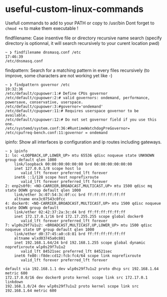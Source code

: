 # useful-custom-linux-commands
Usefull commands to add to your PATH or copy to /usr/bin
Dont forget to `chmod +x` to make them executable !

findfilename: Case insentive file or directory recursive name search (specify directory is optionnal, it will search recursively to your curent location pwd)
```
~ ❯ findfilename dnsmasq.conf /etc                                                                                                                      17:46:39
/etc/dnsmasq.conf
```

findpattern: Search for a matching pattern in every files recursively (to improve, some characters are not working yet like -)
```
~ ❯ findpattern governor /etc                                                                                                      19:32:36
/etc/default/cpupower:1:# Define CPUs governor
/etc/default/cpupower:2:# valid governors: ondemand, performance, powersave, conservative, userspace.
/etc/default/cpupower:3:#governor='ondemand'
/etc/default/cpupower:11:# Requires userspace governor to be available.
/etc/default/cpupower:12:# Do not set governor field if you use this one.
/etc/systemd/system.conf:36:#RuntimeWatchdogPreGovernor=
/etc/cpufreq-bench.conf:11:governor = ondemand
```


ipinfo: Show all interfaces ip configuration and ip routes including gateways.
```
~ ❯ ipinfo
1: lo: <LOOPBACK,UP,LOWER_UP> mtu 65536 qdisc noqueue state UNKNOWN group default qlen 1000
    link/loopback 00:00:00:00:00:00 brd 00:00:00:00:00:00
    inet 127.0.0.1/8 scope host lo
       valid_lft forever preferred_lft forever
    inet6 ::1/128 scope host noprefixroute 
       valid_lft forever preferred_lft forever
2: enp2s0f0: <NO-CARRIER,BROADCAST,MULTICAST,UP> mtu 1500 qdisc mq state DOWN group default qlen 1000
    link/ether 3c:07:54:3c:0f:cc brd ff:ff:ff:ff:ff:ff
    altname enx3c07543c0fcc
4: docker0: <NO-CARRIER,BROADCAST,MULTICAST,UP> mtu 1500 qdisc noqueue state DOWN group default 
    link/ether 02:42:37:2a:3c:d4 brd ff:ff:ff:ff:ff:ff
    inet 172.17.0.1/16 brd 172.17.255.255 scope global docker0
       valid_lft forever preferred_lft forever
7: wlp0s29f7u1u2: <BROADCAST,MULTICAST,UP,LOWER_UP> mtu 1500 qdisc noqueue state UP group default qlen 1000
    link/ether d0:37:45:a0:c8:81 brd ff:ff:ff:ff:ff:ff
    altname wlxd03745a0c881
    inet 192.168.1.64/24 brd 192.168.1.255 scope global dynamic noprefixroute wlp0s29f7u1u2
       valid_lft 84521sec preferred_lft 84521sec
    inet6 fe80::f8de:cd12:fcb:fc4/64 scope link noprefixroute 
       valid_lft forever preferred_lft forever

default via 192.168.1.1 dev wlp0s29f7u1u2 proto dhcp src 192.168.1.64 metric 600 
172.17.0.0/16 dev docker0 proto kernel scope link src 172.17.0.1 linkdown 
192.168.1.0/24 dev wlp0s29f7u1u2 proto kernel scope link src 192.168.1.64 metric 600
```

